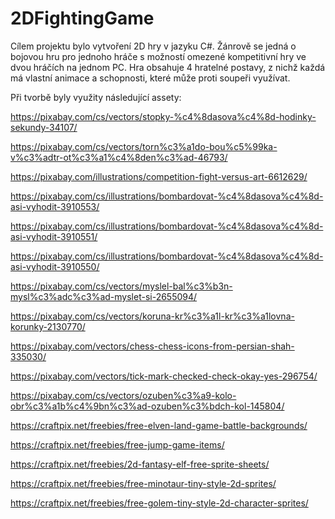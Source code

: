 # 2DFightingGame

Cílem projektu bylo vytvoření 2D hry v jazyku C#. Žánrově se jedná o bojovou hru pro jednoho hráče s možností omezené kompetitivní hry ve dvou hráčích na jednom PC. Hra obsahuje 4 hratelné postavy, z nichž každá má vlastní animace a schopnosti, které může proti soupeři využívat.

Při tvorbě byly využity následující assety:

https://pixabay.com/cs/vectors/stopky-%c4%8dasova%c4%8d-hodinky-sekundy-34107/

https://pixabay.com/cs/vectors/torn%c3%a1do-bou%c5%99ka-v%c3%adtr-ot%c3%a1%c4%8den%c3%ad-46793/

https://pixabay.com/illustrations/competition-fight-versus-art-6612629/

https://pixabay.com/cs/illustrations/bombardovat-%c4%8dasova%c4%8d-asi-vyhodit-3910553/

https://pixabay.com/cs/illustrations/bombardovat-%c4%8dasova%c4%8d-asi-vyhodit-3910551/

https://pixabay.com/cs/illustrations/bombardovat-%c4%8dasova%c4%8d-asi-vyhodit-3910550/

https://pixabay.com/cs/vectors/myslel-bal%c3%b3n-mysl%c3%adc%c3%ad-myslet-si-2655094/

https://pixabay.com/cs/vectors/koruna-kr%c3%a1l-kr%c3%a1lovna-korunky-2130770/

https://pixabay.com/vectors/chess-chess-icons-from-persian-shah-335030/

https://pixabay.com/vectors/tick-mark-checked-check-okay-yes-296754/

https://pixabay.com/cs/vectors/ozuben%c3%a9-kolo-obr%c3%a1b%c4%9bn%c3%ad-ozuben%c3%bdch-kol-145804/

https://craftpix.net/freebies/free-elven-land-game-battle-backgrounds/

https://craftpix.net/freebies/free-jump-game-items/

https://craftpix.net/freebies/2d-fantasy-elf-free-sprite-sheets/

https://craftpix.net/freebies/free-minotaur-tiny-style-2d-sprites/

https://craftpix.net/freebies/free-golem-tiny-style-2d-character-sprites/
